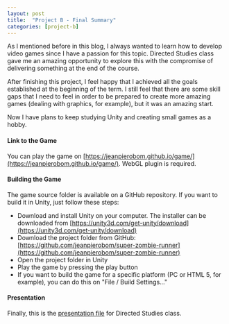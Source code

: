 ```yaml
---
layout: post
title:  "Project B - Final Summary"
categories: [project-b]
---
```


As I mentioned before in this blog, I always wanted to learn how to develop video games since I have a passion for this topic. Directed Studies class gave me an amazing opportunity to explore this with the compromise of delivering something at the end of the course.

After finishing this project, I feel happy that I achieved all the goals established at the beginning of the term. I still feel that there are some skill gaps that I need to feel in order to be prepared to create more amazing games (dealing with graphics, for example), but it was an amazing start.

Now I have plans to keep studying Unity and creating small games as a hobby.

#### Link to the Game

You can play the game on [https://jeanpierobom.github.io/game/](https://jeanpierobom.github.io/game/). WebGL plugin is required.

#### Building the Game

The game source folder is available on a GitHub repository. If you want to build it in Unity, just follow these steps:

- Download and install Unity on your computer. The installer can be downloaded from [https://unity3d.com/get-unity/download](https://unity3d.com/get-unity/download)
- Download the project folder from GitHub: [https://github.com/jeanpierobom/super-zombie-runner](https://github.com/jeanpierobom/super-zombie-runner)
- Open the project folder in Unity
- Play the game by pressing the play button
- If you want to build the game for a specific platform (PC or HTML 5, for example), you can do this on "File / Build Settings..."

#### Presentation

Finally, this is the [presentation file](https://github.com/jeanpierobom/jeanpierobom.github.io/blob/master/assets/presentation.pdf) for Directed Studies class.
